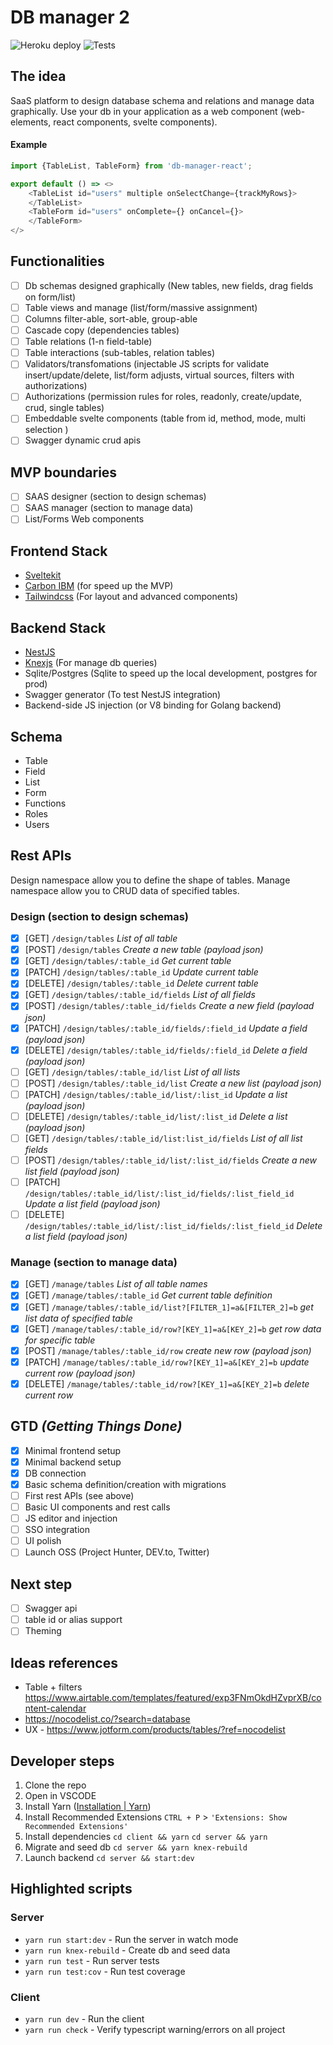 # DB manager 2

![Heroku deploy](https://github.com/epavanello/db-manager2/actions/workflows/deploy.yml/badge.svg)
![Tests](https://github.com/epavanello/db-manager2/actions/workflows/test-server.yml/badge.svg)

## The idea

SaaS platform to design database schema and relations and manage data graphically.
Use your db in your application as a web component (web-elements, react components, svelte components).

#### Example

``` javascript
import {TableList, TableForm} from 'db-manager-react';

export default () => <>
    <TableList id="users" multiple onSelectChange={trackMyRows}>
    </TableList>
    <TableForm id="users" onComplete={} onCancel={}>
    </TableForm>
</>
```

## Functionalities

* [ ] Db schemas designed graphically (New tables, new fields, drag fields on form/list)
* [ ] Table views and manage (list/form/massive assignment)
* [ ] Columns filter-able, sort-able, group-able
* [ ] Cascade copy (dependencies tables)
* [ ] Table relations (1-n field-table)
* [ ] Table interactions (sub-tables, relation tables)
* [ ] Validators/transfomations (injectable JS scripts for validate insert/update/delete, list/form adjusts, virtual sources, filters with authorizations)
* [ ] Authorizations (permission rules for roles, readonly, create/update, crud, single tables)
* [ ] Embeddable svelte components (table from id, method, mode, multi selection )
* [ ] Swagger dynamic crud apis

## MVP boundaries

* [ ] SAAS designer (section to design schemas)
* [ ] SAAS manager (section to manage data)
* [ ] List/Forms Web components

## Frontend Stack

* [Sveltekit](https://kit.svelte.dev/docs)
* [Carbon IBM](https://carbon-svelte.vercel.app/) (for speed up the MVP)
* [Tailwindcss](https://tailwindcss.com/) (For layout and advanced components)

## Backend Stack

* [NestJS](https://nestjs.com/)
* [Knexjs](https://knexjs.org/) (For manage db queries)
* Sqlite/Postgres (Sqlite to speed up the local development, postgres for prod)
* Swagger generator (To test NestJS integration)
* Backend-side JS injection (or V8 binding for Golang backend)

## Schema

* Table
* Field
* List
* Form
* Functions
* Roles
* Users

## Rest APIs

Design namespace allow you to define the shape of tables.
Manage namespace allow you to CRUD data of specified tables.

### Design (section to design schemas)

* [x] [GET] `/design/tables` *List of all table*
* [x] [POST] `/design/tables` *Create a new table (payload json)*
* [x] [GET] `/design/tables/:table_id` *Get current table*
* [x] [PATCH] `/design/tables/:table_id` *Update current table*
* [x] [DELETE] `/design/tables/:table_id` *Delete current table*
* [x] [GET] `/design/tables/:table_id/fields` *List of all fields*
* [x] [POST] `/design/tables/:table_id/fields` *Create a new field (payload json)*
* [x] [PATCH] `/design/tables/:table_id/fields/:field_id` *Update a field (payload json)*
* [x] [DELETE] `/design/tables/:table_id/fields/:field_id` *Delete a field (payload json)*
* [ ] [GET] `/design/tables/:table_id/list` *List of all lists*
* [ ] [POST] `/design/tables/:table_id/list` *Create a new list (payload json)*
* [ ] [PATCH] `/design/tables/:table_id/list/:list_id` *Update a list (payload json)*
* [ ] [DELETE] `/design/tables/:table_id/list/:list_id` *Delete a list (payload json)*
* [ ] [GET] `/design/tables/:table_id/list:list_id/fields` *List of all list fields*
* [ ] [POST] `/design/tables/:table_id/list/:list_id/fields` *Create a new list field (payload json)*
* [ ] [PATCH] `/design/tables/:table_id/list/:list_id/fields/:list_field_id` *Update a list field (payload json)*
* [ ] [DELETE] `/design/tables/:table_id/list/:list_id/fields/:list_field_id` *Delete a list field (payload json)*

### Manage (section to manage data)

* [x] [GET] `/manage/tables` *List of all table names*
* [x] [GET] `/manage/tables/:table_id` *Get current table definition*
* [x] [GET] `/manage/tables/:table_id/list?[FILTER_1]=a&[FILTER_2]=b` *get list data of specified table*
* [x] [GET] `/manage/tables/:table_id/row?[KEY_1]=a&[KEY_2]=b` *get row data for specific table*
* [x] [POST] `/manage/tables/:table_id/row` *create new row (payload json)*
* [x] [PATCH] `/manage/tables/:table_id/row?[KEY_1]=a&[KEY_2]=b` *update current row (payload json)*
* [x] [DELETE] `/manage/tables/:table_id/row?[KEY_1]=a&[KEY_2]=b` *delete current row*

## GTD *(Getting Things Done)*

* [x] Minimal frontend setup
* [x] Minimal backend setup
* [x] DB connection
* [x] Basic schema definition/creation with migrations
* [ ] First rest APIs (see above)
* [ ] Basic UI components and rest calls
* [ ] JS editor and injection
* [ ] SSO integration
* [ ] UI polish
* [ ] Launch OSS (Project Hunter, DEV.to, Twitter)

## Next step

* [ ] Swagger api
* [ ] table id or alias support
* [ ] Theming

## Ideas references

* Table + filters https://www.airtable.com/templates/featured/exp3FNmOkdHZvprXB/content-calendar
* https://nocodelist.co/?search=database
* UX - https://www.jotform.com/products/tables/?ref=nocodelist

## Developer steps

1. Clone the repo
2. Open in VSCODE
3. Install Yarn ([Installation \| Yarn](https://yarnpkg.com/getting-started/install))
4. Install Recommended Extensions `CTRL + P` > `'Extensions: Show Recommended Extensions'`
5. Install dependencies `cd client && yarn` `cd server && yarn`
6. Migrate and seed db `cd server && yarn knex-rebuild`
7. Launch backend `cd server && start:dev`

## Highlighted scripts

### Server

* `yarn run start:dev` \- Run the server in watch mode
* `yarn run knex-rebuild` \- Create db and seed data
* `yarn run test` \- Run server tests
* `yarn run test:cov` \- Run test coverage

### Client

* `yarn run dev` \- Run the client
* `yarn run check` \- Verify typescript warning/errors on all project